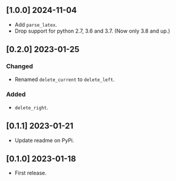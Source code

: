 ## [1.0.0] 2024-11-04

- Add `parse_latex`.
- Drop support for python 2.7, 3.6 and 3.7. (Now only 3.8 and up.)

## [0.2.0] 2023-01-25

### Changed

- Renamed `delete_current` to `delete_left`.

### Added

- `delete_right`.

## [0.1.1] 2023-01-21

- Update readme on PyPi.

## [0.1.0] 2023-01-18

- First release.